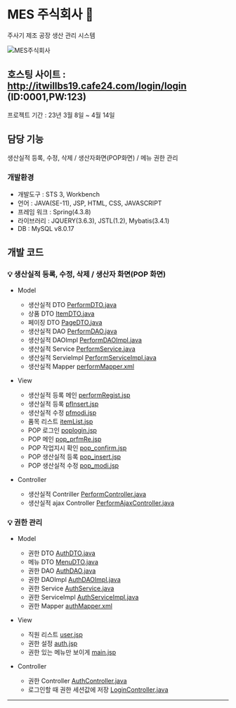 # MES 주식회사 💉
주사기 제조 공장 생산 관리 시스템


![MES주식회사](BESimages/MES_main.PNG) 


## 호스팅 사이트 : http://itwillbs19.cafe24.com/login/login (ID:0001,PW:123)

프로젝트 기간 : 23년 3월 8일 ~ 4월 14일

## 담당 기능
생산실적 등록, 수정, 삭제 / 생산자화면(POP화면) / 메뉴 권한 관리

### 개발환경
* 개발도구 : STS 3, Workbench
* 언어 : JAVA(SE-11), JSP, HTML, CSS, JAVASCRIPT
* 프레임 워크 : Spring(4.3.8)
* 라이브러리 : JQUERY(3.6.3), JSTL(1.2), Mybatis(3.4.1)
* DB : MySQL v8.0.17

## 개발 코드

### 💡 생산실적 등록, 수정, 삭제 / 생산자 화면(POP 화면)

* Model
  * 생산실적 DTO [PerformDTO.java](src/main/java/com/itwillbs/work/domain/PerformDTO.java)
  * 상품 DTO [ItemDTO.java](src/main/java/com/itwillbs/work/domain/ItemDTO.java)
  * 페이징 DTO [PageDTO.java](src/main/java/com/itwillbs/work/domain/PageDTO.java)
  * 생산실적 DAO [PerformDAO.java](src/main/java/com/itwillbs/work/dao/PerformDAO.java)
  * 생산실적 DAOImpl [PerformDAOImpl.java](src/main/java/com/itwillbs/work/dao/PerformDAOImpl.java)
  * 생산실적 Service [PerformService.java](src/main/java/com/itwillbs/work/service/PerformService.java)
  * 생산실적 ServieImpl [PerformServiceImpl.java](src/main/java/com/itwillbs/work/service/PerformServiceImpl.java)
  * 생산실적 Mapper [performMapper.xml](src/main/resources/mappers/performMapper.xml)
 
* View
  
  * 생산실적 등록 메인 [performRegist.jsp](src/main/webapp/WEB-INF/views/work/performRegist.jsp)
  * 생산실적 등록 [pfInsert.jsp](src/main/webapp/WEB-INF/views/work/pfInsert.jsp)
  * 생산실적 수정 [pfmodi.jsp](src/main/webapp/WEB-INF/views/work/pfmodi.jsp)
  * 품목 리스트 [itemList.jsp](src/main/webapp/WEB-INF/views/work/itemList.jsp)
  * POP 로그인 [poplogin.jsp](src/main/webapp/WEB-INF/views/work/poplogin.jsp)
  * POP 메인 [pop_prfmRe.jsp](src/main/webapp/WEB-INF/views/work/pop_prfmRe.jsp)
  * POP 작업지시 확인 [pop_confirm.jsp](src/main/webapp/WEB-INF/views/work/pop_confirm.jsp)
  * POP 생산실적 등록 [pop_insert.jsp](src/main/webapp/WEB-INF/views/work/pop_insert.jsp)
  * POP 생산실적 수정 [pop_modi.jsp](src/main/webapp/WEB-INF/views/work/pop_modi.jsp)
    
* Controller

  * 생산실적 Contriller [PerformController.java](src/main/java/com/itwillbs/work/controller/PerformController.java)
  * 생산실적 ajax Controller [PerformAjaxController.java](src/main/java/com/itwillbs/work/controller/PerformAjaxController.java)

### 💡 권한 관리

* Model
  * 권한 DTO [AuthDTO.java](src/main/java/com/itwillbs/auth/domain/AuthDTO.java)
  * 메뉴 DTO [MenuDTO.java](src/main/java/com/itwillbs/auth/domain/MenuDTO.java)
  * 권한 DAO [AuthDAO.java](src/main/java/com/itwillbs/auth/dao/AuthDAO.java)
  * 권한 DAOImpl [AuthDAOImpl.java](src/main/java/com/itwillbs/auth/dao/AuthDAOImpl.java)
  * 권한 Service [AuthService.java](src/main/java/com/itwillbs/auth/service/AuthService.java)
  * 권한 ServiceImpl [AuthServiceImpl.java](src/main/java/com/itwillbs/auth/service/AuthServiceImpl.java)
  * 권한 Mapper [authMapper.xml](src/main/resources/mappers/authMapper.xml)

* View
  *  직원 리스트 [user.jsp](src/main/webapp/WEB-INF/views/auth/user.jsp)
  *  권한 설정 [auth.jsp](src/main/webapp/WEB-INF/views/auth/auth.jsp)
  *  권한 있는 메뉴만 보이게 [main.jsp](src/main/webapp/WEB-INF/views/main/main.jsp)
  
* Controller
  * 권한 Controller [AuthController.java](src/main/java/com/itwillbs/auth/controller/AuthController.java)
  * 로그인할 때 권한 세션값에 저장 [LoginController.java](src/main/java/com/itwillbs/login/controller/LoginController.java#L56-L59)


---
